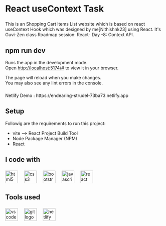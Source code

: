 # React useContext Task

###

<p align="left">This is an Shopping Cart Items List website which is based on react useContext Hook which was designed by me[Nithishnk23] using React. It's Guvi-Zen class Roadmap session: React- Day -8: Context API.
</p>


## npm run dev

Runs the app in the development mode.\
Open [http://localhost:5174/#](http://localhost:5174/#) to view it in your browser.

The page will reload when you make changes.\
You may also see any lint errors in the console.

###

 <p align="1eft">Netlify Demo : https://endearing-strudel-73ba73.netlify.app</p> 


## Setup

Followig are the requirements to run this project:
- vite --> React Project Build Tool
- Node Package Manager (NPM)
- React


###

<h2 align="left">I code with</h2>

###

<div align="left">
  <img src="https://cdn.jsdelivr.net/gh/devicons/devicon/icons/html5/html5-original.svg" height="40" alt="html5 logo"  />
  <img width="12" />
  <img src="https://cdn.jsdelivr.net/gh/devicons/devicon/icons/css3/css3-original.svg" height="40" alt="css3 logo"  />
  <img width="12" />
  <img src="https://cdn.jsdelivr.net/gh/devicons/devicon/icons/bootstrap/bootstrap-original.svg" height="40" alt="bootstrap logo"  />
  <img width="12" />
  <img src="https://cdn.jsdelivr.net/gh/devicons/devicon/icons/javascript/javascript-original.svg" height="40" alt="javascript logo"  />
  <img width="12" />
  <img src="https://skillicons.dev/icons?i=react" height="40" alt="react logo"  />
</div>

###

<h2 align="left">Tools used</h2>

###

<div align="left">
  <img src="https://cdn.simpleicons.org/visualstudiocode/007ACC" height="40" alt="vscode logo"  />
  <img width="12" />
  <img src="https://cdn.simpleicons.org/git/F05032" height="40" alt="git logo"  />
  <img width="12" />
  <img src="https://cdn.simpleicons.org/netlify/00C7B7" height="40" alt="netlify logo"  />
</div>